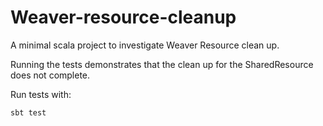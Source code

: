 # Weaver-resource-cleanup #

A minimal scala project to investigate Weaver Resource clean up.


Running the tests demonstrates that the clean up for the SharedResource does not complete.

Run tests with:

```
sbt test
```